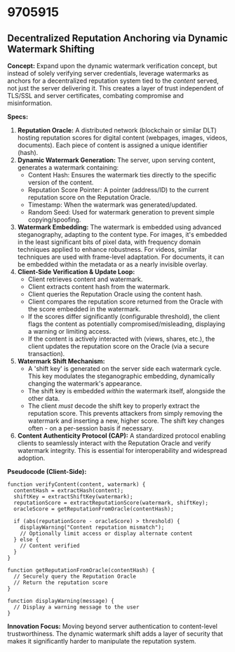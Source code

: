 # 9705915

## Decentralized Reputation Anchoring via Dynamic Watermark Shifting

**Concept:** Expand upon the dynamic watermark verification concept, but instead of solely verifying server credentials, leverage watermarks as anchors for a decentralized reputation system tied to the *content* served, not just the server delivering it. This creates a layer of trust independent of TLS/SSL and server certificates, combating compromise and misinformation.

**Specs:**

1.  **Reputation Oracle:** A distributed network (blockchain or similar DLT) hosting reputation scores for digital content (webpages, images, videos, documents). Each piece of content is assigned a unique identifier (hash).
2.  **Dynamic Watermark Generation:** The server, upon serving content, generates a watermark containing:
    *   Content Hash: Ensures the watermark ties directly to the specific version of the content.
    *   Reputation Score Pointer:  A pointer (address/ID) to the current reputation score on the Reputation Oracle.
    *   Timestamp: When the watermark was generated/updated.
    *   Random Seed: Used for watermark generation to prevent simple copying/spoofing.
3.  **Watermark Embedding:**  The watermark is embedded using advanced steganography, adapting to the content type. For images, it's embedded in the least significant bits of pixel data, with frequency domain techniques applied to enhance robustness. For videos, similar techniques are used with frame-level adaptation. For documents, it can be embedded within the metadata or as a nearly invisible overlay.
4.  **Client-Side Verification & Update Loop:**
    *   Client retrieves content and watermark.
    *   Client extracts content hash from the watermark.
    *   Client queries the Reputation Oracle using the content hash.
    *   Client compares the reputation score returned from the Oracle with the score embedded in the watermark.
    *   If the scores differ significantly (configurable threshold), the client flags the content as potentially compromised/misleading, displaying a warning or limiting access.
    *   If the content is actively interacted with (views, shares, etc.), the client updates the reputation score on the Oracle (via a secure transaction).
5.  **Watermark Shift Mechanism:**
    *   A 'shift key' is generated on the server side each watermark cycle. This key modulates the steganographic embedding, dynamically changing the watermark's appearance.
    *   The shift key is embedded *within* the watermark itself, alongside the other data.
    *   The client *must* decode the shift key to properly extract the reputation score. This prevents attackers from simply removing the watermark and inserting a new, higher score. The shift key changes often - on a per-session basis if necessary.
6.  **Content Authenticity Protocol (CAP):**  A standardized protocol enabling clients to seamlessly interact with the Reputation Oracle and verify watermark integrity.  This is essential for interoperability and widespread adoption.

**Pseudocode (Client-Side):**

```
function verifyContent(content, watermark) {
  contentHash = extractHash(content);
  shiftKey = extractShiftKey(watermark);
  reputationScore = extractReputationScore(watermark, shiftKey);
  oracleScore = getReputationFromOracle(contentHash);

  if (abs(reputationScore - oracleScore) > threshold) {
    displayWarning("Content reputation mismatch");
    // Optionally limit access or display alternate content
  } else {
    // Content verified
  }
}

function getReputationFromOracle(contentHash) {
  // Securely query the Reputation Oracle
  // Return the reputation score
}

function displayWarning(message) {
  // Display a warning message to the user
}
```

**Innovation Focus:**  Moving beyond server authentication to content-level trustworthiness.  The dynamic watermark shift adds a layer of security that makes it significantly harder to manipulate the reputation system.